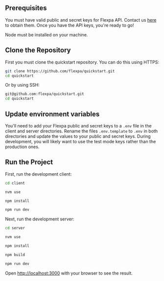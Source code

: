 ## Prerequisites

You must have valid public and secret keys for Flexpa API. Contact us [here](https://automatemedical.typeform.com/to/mtwkkY2r?typeform-source=quickstart) to obtain them.
Once you have the API keys, you're ready to go!

Node must be installed on your machine.

## Clone the Repository

First you must clone the quickstart repository. You can do this using HTTPS:

```bash
git clone https://github.com/flexpa/quickstart.git
cd quickstart
```

Or by using SSH:

```bash
git@github.com:flexpa/quickstart.git
cd quickstart
```

## Update environment variables

You'll need to add your Flexpa public and secret keys to a `.env` file in the client and server directories.
Rename the files `.env.template` to `.env` in both directories and update the values to your public and secret keys.
During development, you will likely want to use the test mode keys rather than the production ones.

## Run the Project

First, run the development client:

```bash
cd client

nvm use

npm install

npm run dev
```

Next, run the development server:

```bash
cd server

nvm use

npm install

npm build

npm run dev
```

Open [http://localhost:3000](http://localhost:3000) with your browser to see the result.
